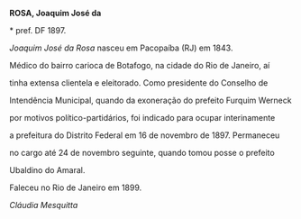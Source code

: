 **ROSA, Joaquim José da**



\* pref. DF 1897.



*Joaquim José da Rosa* nasceu em Pacopaíba (RJ) em 1843.



Médico do bairro carioca de Botafogo, na cidade do Rio de Janeiro, aí

tinha extensa clientela e eleitorado. Como presidente do Conselho de

Intendência Municipal, quando da exoneração do prefeito Furquim Werneck

por motivos político-partidários, foi indicado para ocupar interinamente

a prefeitura do Distrito Federal em 16 de novembro de 1897. Permaneceu

no cargo até 24 de novembro seguinte, quando tomou posse o prefeito

Ubaldino do Amaral.



Faleceu no Rio de Janeiro em 1899.



*Cláudia Mesquitta*




